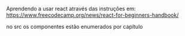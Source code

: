 Aprendendo a usar react através das instruções em: https://www.freecodecamp.org/news/react-for-beginners-handbook/

no src os componentes estão enumerados por capítulo
